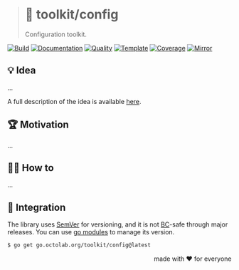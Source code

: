 > # 🧰 toolkit/config
>
> Configuration toolkit.

[![Build][build.icon]][build.page]
[![Documentation][docs.icon]][docs.page]
[![Quality][quality.icon]][quality.page]
[![Template][template.icon]][template.page]
[![Coverage][coverage.icon]][coverage.page]
[![Mirror][mirror.icon]][mirror.page]

## 💡 Idea

...

A full description of the idea is available [here][design.page].

## 🏆 Motivation

...

## 🤼‍♂️ How to

...

## 🧩 Integration

The library uses [SemVer](https://semver.org) for versioning, and it is not
[BC](https://en.wikipedia.org/wiki/Backward_compatibility)-safe through major releases.
You can use [go modules](https://github.com/golang/go/wiki/Modules) to manage its version.

```bash
$ go get go.octolab.org/toolkit/config@latest
```

<p align="right">made with ❤️ for everyone</p>

[awesome.icon]:     https://awesome.re/mentioned-badge.svg
[build.page]:       https://github.com/octolab/config/actions/workflows/ci.yml
[build.icon]:       https://github.com/octolab/config/actions/workflows/ci.yml/badge.svg
[coverage.page]:    https://codeclimate.com/github/octolab/config/test_coverage
[coverage.icon]:    https://api.codeclimate.com/v1/badges/74690018579316aa348a/test_coverage
[design.page]:      https://www.notion.so/33715348cc114ea79dd350a25d16e0b0?r=0b753cbf767346f5a6fd51194829a2f3
[docs.page]:        https://pkg.go.dev/go.octolab.org/toolkit/config
[docs.icon]:        https://img.shields.io/badge/docs-pkg.go.dev-blue
[mirror.page]:      https://bitbucket.org/kamilsk/config
[mirror.icon]:      https://img.shields.io/badge/mirror-bitbucket-blue
[promo.page]:       https://github.com/octolab/config
[quality.page]:     https://goreportcard.com/report/go.octolab.org/toolkit/config
[quality.icon]:     https://goreportcard.com/badge/go.octolab.org/toolkit/config
[template.page]:    https://github.com/octomation/go-module
[template.icon]:    https://img.shields.io/badge/template-go--module-blue
